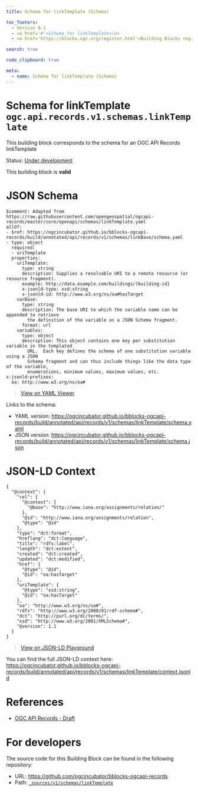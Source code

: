 ```yaml
---
title: Schema for linkTemplate (Schema)

toc_footers:
  - Version 0.1
  - <a href='#'>Schema for linkTemplate</a>
  - <a href='https://blocks.ogc.org/register.html'>Building Blocks register</a>

search: true

code_clipboard: true

meta:
  - name: Schema for linkTemplate (Schema)
---
```



# Schema for linkTemplate `ogc.api.records.v1.schemas.linkTemplate`

This building block corresponds to the schema for an OGC API Records linkTemplate

<p class="status">
    <span data-rainbow-uri="http://www.opengis.net/def/status">Status</span>:
    <a href="http://www.opengis.net/def/status/under-development" target="_blank" data-rainbow-uri>Under development</a>
</p>

<aside class="success">
This building block is <strong>valid</strong>
</aside>


# JSON Schema

```yaml--schema
$comment: Adapted from https://raw.githubusercontent.com/opengeospatial/ogcapi-records/master/core/openapi/schemas/linkTemplate.yaml
allOf:
- $ref: https://ogcincubator.github.io/bblocks-ogcapi-records/build/annotated/api/records/v1/schemas/linkBase/schema.yaml
- type: object
  required:
  - uriTemplate
  properties:
    uriTemplate:
      type: string
      description: Supplies a resolvable URI to a remote resource (or resource fragment).
      example: http://data.example.com/buildings/(building-id}
      x-jsonld-type: xsd:string
      x-jsonld-id: http://www.w3.org/ns/oa#hasTarget
    varBase:
      type: string
      description: The base URI to which the variable name can be appended to retrieve
        the definition of the variable as a JSON Schema fragment.
      format: url
    variables:
      type: object
      description: This object contains one key per substitution variable in the templated
        URL.  Each key defines the schema of one substitution variable using a JSON
        Schema fragment and can thus include things like the data type of the variable,
        enumerations, minimum values, maximum values, etc.
x-jsonld-prefixes:
  oa: http://www.w3.org/ns/oa#

```

> <a target="_blank" href="https://avillar.github.io/TreedocViewer/?dataParser=yaml&amp;dataUrl=https%3A%2F%2Fogcincubator.github.io%2Fbblocks-ogcapi-records%2Fbuild%2Fannotated%2Fapi%2Frecords%2Fv1%2Fschemas%2FlinkTemplate%2Fschema.yaml&amp;expand=2&amp;option=%7B%22showTable%22%3A+false%7D">View on YAML Viewer</a>

Links to the schema:

* YAML version: <a href="https://ogcincubator.github.io/bblocks-ogcapi-records/build/annotated/api/records/v1/schemas/linkTemplate/schema.yaml" target="_blank">https://ogcincubator.github.io/bblocks-ogcapi-records/build/annotated/api/records/v1/schemas/linkTemplate/schema.yaml</a>
* JSON version: <a href="https://ogcincubator.github.io/bblocks-ogcapi-records/build/annotated/api/records/v1/schemas/linkTemplate/schema.json" target="_blank">https://ogcincubator.github.io/bblocks-ogcapi-records/build/annotated/api/records/v1/schemas/linkTemplate/schema.json</a>


# JSON-LD Context

```json--ldContext
{
  "@context": {
    "rel": {
      "@context": {
        "@base": "http://www.iana.org/assignments/relation/"
      },
      "@id": "http://www.iana.org/assignments/relation",
      "@type": "@id"
    },
    "type": "dct:format",
    "hreflang": "dct:language",
    "title": "rdfs:label",
    "length": "dct:extent",
    "created": "dct:created",
    "updated": "dct:modified",
    "href": {
      "@type": "@id",
      "@id": "oa:hasTarget"
    },
    "uriTemplate": {
      "@type": "xsd:string",
      "@id": "oa:hasTarget"
    },
    "oa": "http://www.w3.org/ns/oa#",
    "rdfs": "http://www.w3.org/2000/01/rdf-schema#",
    "dct": "http://purl.org/dc/terms/",
    "xsd": "http://www.w3.org/2001/XMLSchema#",
    "@version": 1.1
  }
}
```

> <a target="_blank" href="https://json-ld.org/playground/#json-ld=https%3A%2F%2Fogcincubator.github.io%2Fbblocks-ogcapi-records%2Fbuild%2Fannotated%2Fapi%2Frecords%2Fv1%2Fschemas%2FlinkTemplate%2Fcontext.jsonld">View on JSON-LD Playground</a>

You can find the full JSON-LD context here:
<a href="https://ogcincubator.github.io/bblocks-ogcapi-records/build/annotated/api/records/v1/schemas/linkTemplate/context.jsonld" target="_blank">https://ogcincubator.github.io/bblocks-ogcapi-records/build/annotated/api/records/v1/schemas/linkTemplate/context.jsonld</a>

# References

* [OGC API Records - Draft](https://docs.ogc.org/DRAFTS/20-004.html)

# For developers

The source code for this Building Block can be found in the following repository:

* URL: <a href="https://github.com/ogcincubator/bblocks-ogcapi-records" target="_blank">https://github.com/ogcincubator/bblocks-ogcapi-records</a>
* Path:
<code><a href="https://github.com/ogcincubator/bblocks-ogcapi-records/blob/HEAD/_sources/v1/schemas/linkTemplate" target="_blank">_sources/v1/schemas/linkTemplate</a></code>

